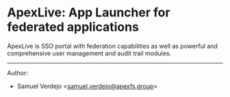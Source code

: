 # ApexLive: App Launcher for federated applications

ApexLive is SSO portal with federation capabilities as well as powerful and comprehensive user management and audit trail modules.

---

Author:

- Samuel Verdejo <<samuel.verdejo@apexfs.group>>